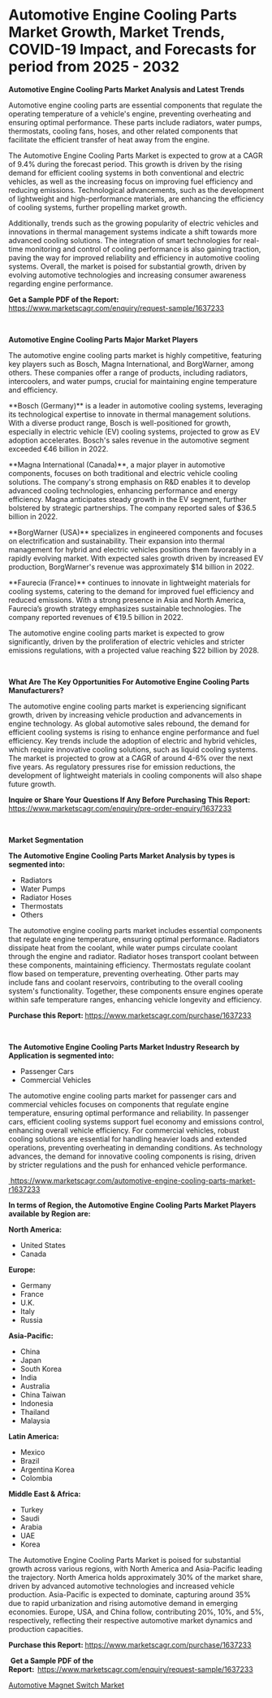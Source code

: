 <p><h1>Automotive Engine Cooling Parts Market Growth, Market Trends, COVID-19 Impact, and Forecasts for period from 2025 - 2032</h1></p><p><strong>Automotive Engine Cooling Parts Market Analysis and Latest Trends</strong></p>
<p><p>Automotive engine cooling parts are essential components that regulate the operating temperature of a vehicle's engine, preventing overheating and ensuring optimal performance. These parts include radiators, water pumps, thermostats, cooling fans, hoses, and other related components that facilitate the efficient transfer of heat away from the engine.</p><p>The Automotive Engine Cooling Parts Market is expected to grow at a CAGR of 9.4% during the forecast period. This growth is driven by the rising demand for efficient cooling systems in both conventional and electric vehicles, as well as the increasing focus on improving fuel efficiency and reducing emissions. Technological advancements, such as the development of lightweight and high-performance materials, are enhancing the efficiency of cooling systems, further propelling market growth.</p><p>Additionally, trends such as the growing popularity of electric vehicles and innovations in thermal management systems indicate a shift towards more advanced cooling solutions. The integration of smart technologies for real-time monitoring and control of cooling performance is also gaining traction, paving the way for improved reliability and efficiency in automotive cooling systems. Overall, the market is poised for substantial growth, driven by evolving automotive technologies and increasing consumer awareness regarding engine performance.</p></p>
<p><strong>Get a Sample PDF of the Report:&nbsp;</strong> <a href="https://www.marketscagr.com/enquiry/request-sample/1637233?utm_campaign=2097&utm_medium=2&utm_source=Github&utm_content=ia&utm_term=23032025&utm_id=automotive-engine-cooling-parts">https://www.marketscagr.com/enquiry/request-sample/1637233</a></p>
<p>&nbsp;</p>
<p><strong>Automotive Engine Cooling Parts Major Market Players</strong></p>
<p><p>The automotive engine cooling parts market is highly competitive, featuring key players such as Bosch, Magna International, and BorgWarner, among others. These companies offer a range of products, including radiators, intercoolers, and water pumps, crucial for maintaining engine temperature and efficiency.</p><p>**Bosch (Germany)** is a leader in automotive cooling systems, leveraging its technological expertise to innovate in thermal management solutions. With a diverse product range, Bosch is well-positioned for growth, especially in electric vehicle (EV) cooling systems, projected to grow as EV adoption accelerates. Bosch's sales revenue in the automotive segment exceeded €46 billion in 2022.</p><p>**Magna International (Canada)**, a major player in automotive components, focuses on both traditional and electric vehicle cooling solutions. The company's strong emphasis on R&D enables it to develop advanced cooling technologies, enhancing performance and energy efficiency. Magna anticipates steady growth in the EV segment, further bolstered by strategic partnerships. The company reported sales of $36.5 billion in 2022.</p><p>**BorgWarner (USA)** specializes in engineered components and focuses on electrification and sustainability. Their expansion into thermal management for hybrid and electric vehicles positions them favorably in a rapidly evolving market. With expected sales growth driven by increased EV production, BorgWarner's revenue was approximately $14 billion in 2022.</p><p>**Faurecia (France)** continues to innovate in lightweight materials for cooling systems, catering to the demand for improved fuel efficiency and reduced emissions. With a strong presence in Asia and North America, Faurecia’s growth strategy emphasizes sustainable technologies. The company reported revenues of €19.5 billion in 2022.</p><p>The automotive engine cooling parts market is expected to grow significantly, driven by the proliferation of electric vehicles and stricter emissions regulations, with a projected value reaching $22 billion by 2028.</p></p>
<p>&nbsp;</p>
<p><strong>What Are The Key Opportunities For Automotive Engine Cooling Parts Manufacturers?</strong></p>
<p><p>The automotive engine cooling parts market is experiencing significant growth, driven by increasing vehicle production and advancements in engine technology. As global automotive sales rebound, the demand for efficient cooling systems is rising to enhance engine performance and fuel efficiency. Key trends include the adoption of electric and hybrid vehicles, which require innovative cooling solutions, such as liquid cooling systems. The market is projected to grow at a CAGR of around 4-6% over the next five years. As regulatory pressures rise for emission reductions, the development of lightweight materials in cooling components will also shape future growth.</p></p>
<p><strong>Inquire or Share Your Questions If Any Before Purchasing This Report:</strong> <a href="https://www.marketscagr.com/enquiry/pre-order-enquiry/1637233?utm_campaign=2097&utm_medium=2&utm_source=Github&utm_content=ia&utm_term=23032025&utm_id=automotive-engine-cooling-parts">https://www.marketscagr.com/enquiry/pre-order-enquiry/1637233</a></p>
<p>&nbsp;</p>
<p><strong>Market Segmentation</strong></p>
<p><strong>The Automotive Engine Cooling Parts Market Analysis by types is segmented into:</strong></p>
<p><ul><li>Radiators</li><li>Water Pumps</li><li>Radiator Hoses</li><li>Thermostats</li><li>Others</li></ul></p>
<p><p>The automotive engine cooling parts market includes essential components that regulate engine temperature, ensuring optimal performance. Radiators dissipate heat from the coolant, while water pumps circulate coolant through the engine and radiator. Radiator hoses transport coolant between these components, maintaining efficiency. Thermostats regulate coolant flow based on temperature, preventing overheating. Other parts may include fans and coolant reservoirs, contributing to the overall cooling system's functionality. Together, these components ensure engines operate within safe temperature ranges, enhancing vehicle longevity and efficiency.</p></p>
<p><strong>Purchase this Report:&nbsp;</strong><a href="https://www.marketscagr.com/purchase/1637233?utm_campaign=2097&utm_medium=2&utm_source=Github&utm_content=ia&utm_term=23032025&utm_id=automotive-engine-cooling-parts">https://www.marketscagr.com/purchase/1637233</a></p>
<p>&nbsp;</p>
<p><strong>The Automotive Engine Cooling Parts Market Industry Research by Application is segmented into:</strong></p>
<p><ul><li>Passenger Cars</li><li>Commercial Vehicles</li></ul></p>
<p><p>The automotive engine cooling parts market for passenger cars and commercial vehicles focuses on components that regulate engine temperature, ensuring optimal performance and reliability. In passenger cars, efficient cooling systems support fuel economy and emissions control, enhancing overall vehicle efficiency. For commercial vehicles, robust cooling solutions are essential for handling heavier loads and extended operations, preventing overheating in demanding conditions. As technology advances, the demand for innovative cooling components is rising, driven by stricter regulations and the push for enhanced vehicle performance.</p></p>
<p><a href="https://www.marketscagr.com/automotive-engine-cooling-parts-market-r1637233?utm_campaign=2097&utm_medium=2&utm_source=Github&utm_content=ia&utm_term=23032025&utm_id=automotive-engine-cooling-parts">&nbsp;https://www.marketscagr.com/automotive-engine-cooling-parts-market-r1637233</a></p>
<p><strong>In terms of Region, the Automotive Engine Cooling Parts Market Players available by Region are:</strong></p>
<p>
    <p> <strong> North America: </strong>
        <ul>
            <li>United States</li>
            <li>Canada</li>
        </ul>
        </p> 
    <p> <strong> Europe: </strong>
        <ul>
            <li>Germany</li>
            <li>France</li>
            <li>U.K.</li>
            <li>Italy</li>
            <li>Russia</li>
        </ul>
        </p> 
    <p> <strong> Asia-Pacific: </strong>
        <ul>
            <li>China</li>
            <li>Japan</li>
            <li>South Korea</li>
            <li>India</li>
            <li>Australia</li>
            <li>China Taiwan</li>
            <li>Indonesia</li>
            <li>Thailand</li>
            <li>Malaysia</li>
        </ul>
        </p> 
    <p> <strong> Latin America: </strong>
        <ul>
            <li>Mexico</li>
            <li>Brazil</li>
            <li>Argentina Korea</li>
            <li>Colombia</li>
        </ul>
        </p> 
    <p> <strong> Middle East & Africa: </strong>
        <ul>
            <li>Turkey</li>
            <li>Saudi</li>
            <li>Arabia</li>
            <li>UAE</li>
            <li>Korea</li>
        </ul>
    </p>
    </p>
<p><p>The Automotive Engine Cooling Parts Market is poised for substantial growth across various regions, with North America and Asia-Pacific leading the trajectory. North America holds approximately 30% of the market share, driven by advanced automotive technologies and increased vehicle production. Asia-Pacific is expected to dominate, capturing around 35% due to rapid urbanization and rising automotive demand in emerging economies. Europe, USA, and China follow, contributing 20%, 10%, and 5%, respectively, reflecting their respective automotive market dynamics and production capacities.</p></p>
<p><strong>Purchase this Report: </strong><a href="https://www.marketscagr.com/purchase/1637233?utm_campaign=2097&utm_medium=2&utm_source=Github&utm_content=ia&utm_term=23032025&utm_id=automotive-engine-cooling-parts">https://www.marketscagr.com/purchase/1637233</a></p>
<p>&nbsp;<strong>Get a Sample PDF of the Report:&nbsp;&nbsp;</strong><a href="https://www.marketscagr.com/enquiry/request-sample/1637233?utm_campaign=2097&utm_medium=2&utm_source=Github&utm_content=ia&utm_term=23032025&utm_id=automotive-engine-cooling-parts">https://www.marketscagr.com/enquiry/request-sample/1637233</a></p>
<p><strong></strong></p>
<p><p><a href="https://github.com/FlorianWolf90/Market-Research-Report-List-1/blob/main/automotive-magnet-switch-market.md?utm_campaign=2097&utm_medium=2&utm_source=Github&utm_content=ia&utm_term=23032025&utm_id=automotive-engine-cooling-parts">Automotive Magnet Switch Market</a></p></p>